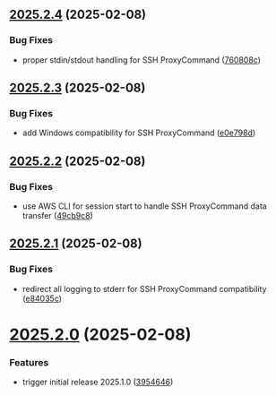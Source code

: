 ## [2025.2.4](https://github.com/easytocloud/cloudX-client/compare/2025.2.3...2025.2.4) (2025-02-08)


### Bug Fixes

* proper stdin/stdout handling for SSH ProxyCommand ([760808c](https://github.com/easytocloud/cloudX-client/commit/760808c0498e865681795d5125b80c0808432ef3))

## [2025.2.3](https://github.com/easytocloud/cloudX-client/compare/2025.2.2...2025.2.3) (2025-02-08)


### Bug Fixes

* add Windows compatibility for SSH ProxyCommand ([e0e798d](https://github.com/easytocloud/cloudX-client/commit/e0e798d16b64d59c3dfb3493d30b590019b25855))

## [2025.2.2](https://github.com/easytocloud/cloudX-client/compare/2025.2.1...2025.2.2) (2025-02-08)


### Bug Fixes

* use AWS CLI for session start to handle SSH ProxyCommand data transfer ([49cb9c8](https://github.com/easytocloud/cloudX-client/commit/49cb9c86d3a4d25b893d8baea181df229ccabb0d))

## [2025.2.1](https://github.com/easytocloud/cloudX-client/compare/2025.2.0...2025.2.1) (2025-02-08)


### Bug Fixes

* redirect all logging to stderr for SSH ProxyCommand compatibility ([e84035c](https://github.com/easytocloud/cloudX-client/commit/e84035ca81c0cf59adc4d9ce9378da25fe28b367))

# [2025.2.0](https://github.com/easytocloud/cloudX-client/compare/2025.1.0...2025.2.0) (2025-02-08)


### Features

* trigger initial release 2025.1.0 ([3954646](https://github.com/easytocloud/cloudX-client/commit/395464622a3369c11391a64f7f6ce52a1bba2c17))
